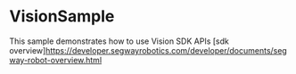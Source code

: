 # VisionSample
This sample demonstrates how to use Vision SDK APIs
[sdk overview]https://developer.segwayrobotics.com/developer/documents/segway-robot-overview.html
